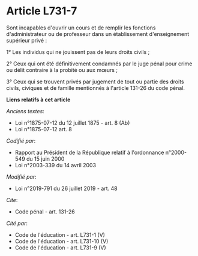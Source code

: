 # Article L731-7

Sont incapables d'ouvrir un cours et de remplir les fonctions d'administrateur ou de professeur dans un établissement
d'enseignement supérieur privé :

1° Les individus qui ne jouissent pas de leurs droits civils ;

2° Ceux qui ont été définitivement condamnés par le juge pénal pour crime ou délit contraire à la probité ou aux mœurs ;

3° Ceux qui se trouvent privés par jugement de tout ou partie des droits civils, civiques et de famille mentionnés à
l'article 131-26 du code pénal.

**Liens relatifs à cet article**

_Anciens textes_:

  - Loi n°1875-07-12 du 12 juillet 1875 - art. 8 (Ab)
  - Loi n°1875-07-12 art. 8

_Codifié par_:

  - Rapport au Président de la République relatif à l'ordonnance n°2000-549 du 15 juin 2000
  - Loi n°2003-339 du 14 avril 2003

_Modifié par_:

  - Loi n°2019-791 du 26 juillet 2019 - art. 48

_Cite_:

  - Code pénal - art. 131-26

_Cité par_:

  - Code de l'éducation - art. L731-1 (V)
  - Code de l'éducation - art. L731-10 (V)
  - Code de l'éducation - art. L731-9 (V)
